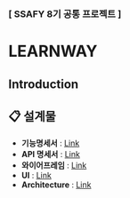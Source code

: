 ### [ SSAFY 8기 공통 프로젝트 ]
#  LEARNWAY 
## Introduction

## 📋 설계물
- **기능명세서** : [Link](https://www.notion.so/cs-study-0518/fff2118050cb41b3a7e912a126972f1c)    
- **API 명세서** : [Link](https://www.notion.so/cs-study-0518/API-a503f674fdb24bda81c59c061a53a438)  
- **와이어프레임** : [Link](https://cs-study-0518.notion.site/1e6c46ccb2cf4255844e8e954bd06cf8)    
- **UI** : [Link](https://www.figma.com/file/TgiYj3wQQ1m4K1quMS5pE4/SSAFY-A408%ED%8C%80-%EA%B3%B5%ED%86%B5%ED%94%84%EB%A1%9C%EC%A0%9D%ED%8A%B8(%EC%9B%B9%EA%B8%B0%EC%88%A0)-UI-%EC%84%A4%EA%B3%84%EC%84%9C?node-id=52%3A364&t=H7rcDXAhVfu6GGXk-0)  
-  **Architecture** : [Link](https://cs-study-0518.notion.site/65bf530e924647a899a125d71386cdd5)
